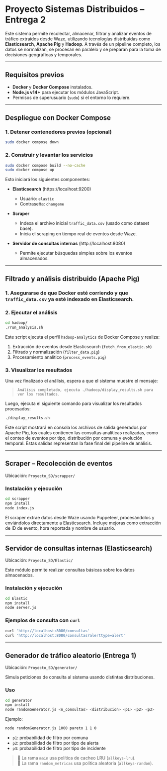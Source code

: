# Proyecto Sistemas Distribuidos – Entrega 2

Este sistema permite recolectar, almacenar, filtrar y analizar eventos de tráfico extraídos desde Waze, utilizando tecnologías distribuidas como **Elasticsearch**, **Apache Pig** y **Hadoop**. A través de un pipeline completo, los datos se normalizan, se procesan en paralelo y se preparan para la toma de decisiones geográficas y temporales.

---

## Requisitos previos

- **Docker** y **Docker Compose** instalados.
- **Node.js v14+** para ejecutar los módulos JavaScript.
- Permisos de superusuario (`sudo`) si el entorno lo requiere.

---

## Despliegue con Docker Compose

### 1. Detener contenedores previos (opcional)
```bash
sudo docker compose down
```

### 2. Construir y levantar los servicios
```bash
sudo docker compose build --no-cache
sudo docker compose up
```

Esto iniciará los siguientes componentes:

- **Elasticsearch** (https://localhost:9200)  
  - Usuario: `elastic`  
  - Contraseña: `changeme`

- **Scraper**
  - Indexa el archivo inicial `traffic_data.csv` (usado como dataset base).
  - Inicia el scraping en tiempo real de eventos desde Waze.

- **Servidor de consultas internas** (http://localhost:8080)  
  - Permite ejecutar búsquedas simples sobre los eventos almacenados.

---

## Filtrado y análisis distribuido (Apache Pig)

### 1. Asegurarse de que Docker esté corriendo y que `traffic_data.csv` ya esté indexado en Elasticsearch.

### 2. Ejecutar el análisis
```bash
cd hadoop/
./run_analysis.sh
```

Este script ejecuta el perfil `hadoop-analytics` de Docker Compose y realiza:

1. Extracción de eventos desde Elasticsearch (`fetch_from_elastic.sh`)
2. Filtrado y normalización (`filter_data.pig`)
3. Procesamiento analítico (`process_events.pig`)

### 3. Visualizar los resultados

Una vez finalizado el análisis, espera a que el sistema muestre el mensaje:

> `Análisis completado, ejecuta ./hadoop/display_results.sh para ver los resultados.`

Luego, ejecuta el siguiente comando para visualizar los resultados procesados:

```bash
./display_results.sh
```

Este script mostrará en consola los archivos de salida generados por Apache Pig, los cuales contienen las consultas analíticas realizadas, como el conteo de eventos por tipo, distribución por comuna y evolución temporal. Estas salidas representan la fase final del pipeline de análisis.

---

## Scraper – Recolección de eventos

Ubicación: `Proyecto_SD/scrapper/`

### Instalación y ejecución
```bash
cd scrapper
npm install
node index.js
```

El scraper extrae datos desde Waze usando Puppeteer, procesándolos y enviándolos directamente a Elasticsearch. Incluye mejoras como extracción de ID de evento, hora reportada y nombre de usuario.

---

## Servidor de consultas internas (Elasticsearch)

Ubicación: `Proyecto_SD/Elastic/`

Este módulo permite realizar consultas básicas sobre los datos almacenados.

### Instalación y ejecución
```bash
cd Elastic
npm install
node server.js
```

### Ejemplos de consulta con `curl`
```bash
curl 'http://localhost:8080/consultas'
curl 'http://localhost:8080/consultas?alerttype=alert'
```

---

## Generador de tráfico aleatorio (Entrega 1)

Ubicación: `Proyecto_SD/generator/`

Simula peticiones de consulta al sistema usando distintas distribuciones.

### Uso
```bash
cd generator
npm install
node randomGenerator.js <n_consultas> <distribucion> <p1> <p2> <p3>
```

Ejemplo:
```bash
node randomGenerator.js 1000 pareto 1 1 0
```

- `p1`: probabilidad de filtro por comuna  
- `p2`: probabilidad de filtro por tipo de alerta  
- `p3`: probabilidad de filtro por tipo de incidente  

> 🔁 La rama `main` usa política de cacheo LRU (`allkeys-lru`).  
> 🔀 La rama `random_metricas` usa política aleatoria (`allkeys-random`).
